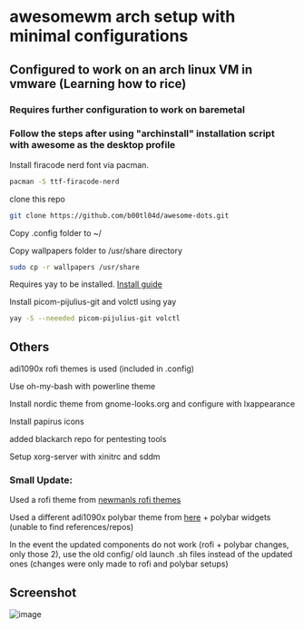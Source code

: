 # awesomewm arch setup with minimal configurations   

## Configured to work on an arch linux VM in vmware (Learning how to rice)  

### Requires further configuration to work on baremetal  

### Follow the steps after using "archinstall" installation script with awesome as the desktop profile  

Install firacode nerd font via pacman.
```bash
pacman -S ttf-firacode-nerd
```  

clone this repo
```bash
git clone https://github.com/b00tl04d/awesome-dots.git
```  

Copy .config folder to ~/   

Copy wallpapers folder to /usr/share directory
```bash
sudo cp -r wallpapers /usr/share
```

Requires yay to be installed. [Install guide](https://github.com/Jguer/yay#installation)  
  
Install picom-pijulius-git and volctl using yay
```bash
yay -S --neeeded picom-pijulius-git volctl
```

## Others  
adi1090x rofi themes is used (included in .config)  

Use oh-my-bash with powerline theme  

Install nordic theme from gnome-looks.org and configure with lxappearance  

Install papirus icons  

added blackarch repo for pentesting tools  

Setup xorg-server with xinitrc and sddm  


### Small Update:  

Used a rofi theme from [newmanls rofi themes](https://github.com/newmanls/rofi-themes-collection)  

Used a different adi1090x polybar theme from [here](https://github.com/adi1090x/polybar-themes) + polybar widgets (unable to find references/repos)  

In the event the updated components do not work (rofi + polybar changes, only those 2), use the old config/ old launch .sh files instead of the updated ones (changes were only made to rofi and polybar setups)  

## Screenshot  
![image](https://github.com/b00tl04d/awesome-dots/assets/108401257/ce6702bc-2bda-4dd7-83da-727a077189f7)

